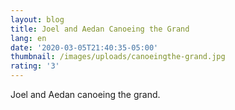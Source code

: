 ```yaml
---
layout: blog
title: Joel and Aedan Canoeing the Grand
lang: en
date: '2020-03-05T21:40:35-05:00'
thumbnail: /images/uploads/canoeingthe-grand.jpg
rating: '3'
---
```

Joel and Aedan canoeing the grand.
